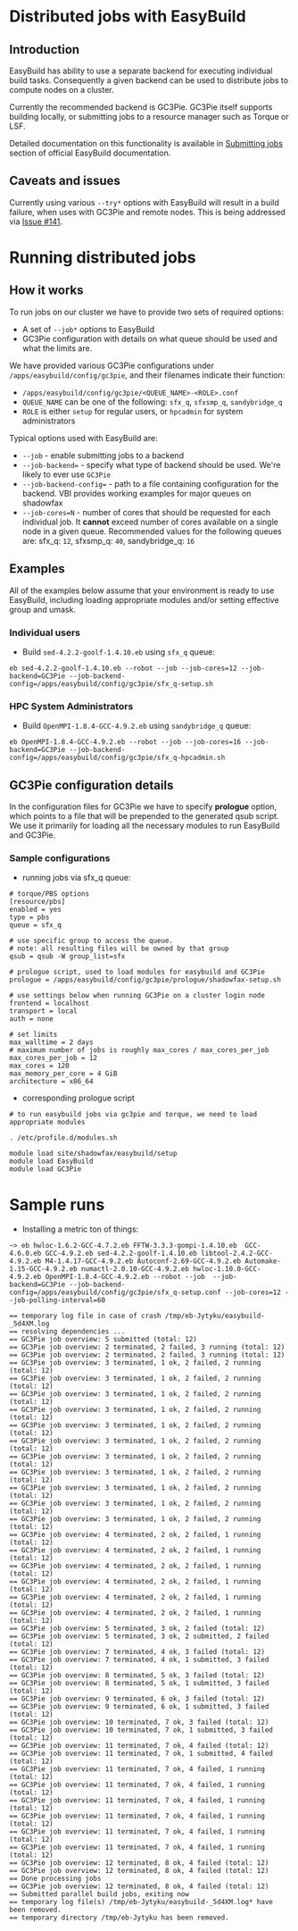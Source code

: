# Distributed jobs with EasyBuild


## Introduction

EasyBuild has ability to use a separate backend for executing individual build tasks. Consequently a given backend can be used to distribute jobs to compute nodes on a cluster.

Currently the recommended backend is GC3Pie. GC3Pie itself supports building locally, or submitting jobs to a resource manager such as Torque or LSF. 

Detailed documentation on this functionality is available in [Submitting jobs](http://easybuild.readthedocs.org/en/latest/Submitting_jobs.html) section of official EasyBuild documentation.

## Caveats and issues

Currently using various `--try*` options with EasyBuild will result in a build failure, when uses with GC3Pie and remote nodes. This is being addressed via [Issue #141](https://github.com/hpcugent/easybuild/issues/141).

# Running distributed jobs

## How it works

To run jobs on our cluster we have to provide two sets of required options:

* A set of `--job*` options to EasyBuild
* GC3Pie configuration with details on what queue should be used and what the limits are.

We have provided various GC3Pie configurations under `/apps/easybuild/config/gc3pie`, and their filenames indicate their function:

* `/apps/easybuild/config/gc3pie/<QUEUE_NAME>-<ROLE>.conf`
* `QUEUE_NAME` can be one of the following: `sfx_q`, `sfxsmp_q`, `sandybridge_q`
* `ROLE` is either `setup` for regular users, or `hpcadmin` for system administrators

Typical options used with EasyBuild are:

* `--job` - enable submitting jobs to a backend
* `--job-backend=` - specify what type of backend should be used. We're likely to ever use `GC3Pie`
* `--job-backend-config=` - path to a file containing configuration for the backend. VBI provides working examples for major queues on shadowfax
* `--job-cores=N` - number of cores that should be requested for each individual job. It __cannot__ exceed number of cores available on a single node in a given queue. Recommended values for the following queues are: sfx_q: `12`, sfxsmp_q: `40`, sandybridge_q: `16`

	
## Examples

All of the examples below assume that your environment is ready to use EasyBuild, including loading appropriate modules and/or setting effective group and umask.

### Individual users

* Build `sed-4.2.2-goolf-1.4.10.eb` using `sfx_q` queue:

```
eb sed-4.2.2-goolf-1.4.10.eb --robot --job --job-cores=12 --job-backend=GC3Pie --job-backend-config=/apps/easybuild/config/gc3pie/sfx_q-setup.sh
```



### HPC System Administrators

* Build `OpenMPI-1.8.4-GCC-4.9.2.eb` using `sandybridge_q` queue:

```
eb OpenMPI-1.8.4-GCC-4.9.2.eb --robot --job --job-cores=16 --job-backend=GC3Pie --job-backend-config=/apps/easybuild/config/gc3pie/sfx_q-hpcadmin.sh
```


## GC3Pie configuration details

In the configuration files for GC3Pie we have to specify __prologue__ option, which points to a file that will be prepended to the generated qsub script. We use it primarily for loading all the necessary modules to run EasyBuild and GC3Pie.

### Sample configurations

* running jobs via sfx_q queue:

```
# torque/PBS options
[resource/pbs]
enabled = yes
type = pbs
queue = sfx_q

# use specific group to access the queue.
# note: all resulting files will be owned by that group
qsub = qsub -W group_list=sfx

# prologue script, used to load modules for easybuild and GC3Pie
prologue = /apps/easybuild/config/gc3pie/prologue/shadowfax-setup.sh

# use settings below when running GC3Pie on a cluster login node
frontend = localhost
transport = local
auth = none

# set limits
max_walltime = 2 days
# maximum number of jobs is roughly max_cores / max_cores_per_job
max_cores_per_job = 12
max_cores = 120
max_memory_per_core = 4 GiB
architecture = x86_64
```
* corresponding prologue script

```
# to run easybuild jobs via gc3pie and torque, we need to load appropriate modules

. /etc/profile.d/modules.sh

module load site/shadowfax/easybuild/setup
module load EasyBuild
module load GC3Pie
```

# Sample runs

* Installing a metric ton of things:

```
~> eb hwloc-1.6.2-GCC-4.7.2.eb FFTW-3.3.3-gompi-1.4.10.eb  GCC-4.6.0.eb GCC-4.9.2.eb sed-4.2.2-goolf-1.4.10.eb libtool-2.4.2-GCC-4.9.2.eb M4-1.4.17-GCC-4.9.2.eb Autoconf-2.69-GCC-4.9.2.eb Automake-1.15-GCC-4.9.2.eb numactl-2.0.10-GCC-4.9.2.eb hwloc-1.10.0-GCC-4.9.2.eb OpenMPI-1.8.4-GCC-4.9.2.eb --robot --job  --job-backend=GC3Pie --job-backend-config=/apps/easybuild/config/gc3pie/sfx_q-setup.conf --job-cores=12 --job-polling-interval=60

== temporary log file in case of crash /tmp/eb-Jytyku/easybuild-_5d4XM.log
== resolving dependencies ...
== GC3Pie job overview: 5 submitted (total: 12)
== GC3Pie job overview: 2 terminated, 2 failed, 3 running (total: 12)
== GC3Pie job overview: 2 terminated, 2 failed, 3 running (total: 12)
== GC3Pie job overview: 3 terminated, 1 ok, 2 failed, 2 running (total: 12)
== GC3Pie job overview: 3 terminated, 1 ok, 2 failed, 2 running (total: 12)
== GC3Pie job overview: 3 terminated, 1 ok, 2 failed, 2 running (total: 12)
== GC3Pie job overview: 3 terminated, 1 ok, 2 failed, 2 running (total: 12)
== GC3Pie job overview: 3 terminated, 1 ok, 2 failed, 2 running (total: 12)
== GC3Pie job overview: 3 terminated, 1 ok, 2 failed, 2 running (total: 12)
== GC3Pie job overview: 3 terminated, 1 ok, 2 failed, 2 running (total: 12)
== GC3Pie job overview: 3 terminated, 1 ok, 2 failed, 2 running (total: 12)
== GC3Pie job overview: 3 terminated, 1 ok, 2 failed, 2 running (total: 12)
== GC3Pie job overview: 3 terminated, 1 ok, 2 failed, 2 running (total: 12)
== GC3Pie job overview: 3 terminated, 1 ok, 2 failed, 2 running (total: 12)
== GC3Pie job overview: 4 terminated, 2 ok, 2 failed, 1 running (total: 12)
== GC3Pie job overview: 4 terminated, 2 ok, 2 failed, 1 running (total: 12)
== GC3Pie job overview: 4 terminated, 2 ok, 2 failed, 1 running (total: 12)
== GC3Pie job overview: 4 terminated, 2 ok, 2 failed, 1 running (total: 12)
== GC3Pie job overview: 4 terminated, 2 ok, 2 failed, 1 running (total: 12)
== GC3Pie job overview: 4 terminated, 2 ok, 2 failed, 1 running (total: 12)
== GC3Pie job overview: 5 terminated, 3 ok, 2 failed (total: 12)
== GC3Pie job overview: 5 terminated, 3 ok, 2 submitted, 2 failed (total: 12)
== GC3Pie job overview: 7 terminated, 4 ok, 3 failed (total: 12)
== GC3Pie job overview: 7 terminated, 4 ok, 1 submitted, 3 failed (total: 12)
== GC3Pie job overview: 8 terminated, 5 ok, 3 failed (total: 12)
== GC3Pie job overview: 8 terminated, 5 ok, 1 submitted, 3 failed (total: 12)
== GC3Pie job overview: 9 terminated, 6 ok, 3 failed (total: 12)
== GC3Pie job overview: 9 terminated, 6 ok, 1 submitted, 3 failed (total: 12)
== GC3Pie job overview: 10 terminated, 7 ok, 3 failed (total: 12)
== GC3Pie job overview: 10 terminated, 7 ok, 1 submitted, 3 failed (total: 12)
== GC3Pie job overview: 11 terminated, 7 ok, 4 failed (total: 12)
== GC3Pie job overview: 11 terminated, 7 ok, 1 submitted, 4 failed (total: 12)
== GC3Pie job overview: 11 terminated, 7 ok, 4 failed, 1 running (total: 12)
== GC3Pie job overview: 11 terminated, 7 ok, 4 failed, 1 running (total: 12)
== GC3Pie job overview: 11 terminated, 7 ok, 4 failed, 1 running (total: 12)
== GC3Pie job overview: 11 terminated, 7 ok, 4 failed, 1 running (total: 12)
== GC3Pie job overview: 11 terminated, 7 ok, 4 failed, 1 running (total: 12)
== GC3Pie job overview: 11 terminated, 7 ok, 4 failed, 1 running (total: 12)
== GC3Pie job overview: 12 terminated, 8 ok, 4 failed (total: 12)
== GC3Pie job overview: 12 terminated, 8 ok, 4 failed (total: 12)
== Done processing jobs
== GC3Pie job overview: 12 terminated, 8 ok, 4 failed (total: 12)
== Submitted parallel build jobs, exiting now
== temporary log file(s) /tmp/eb-Jytyku/easybuild-_5d4XM.log* have been removed.
== temporary directory /tmp/eb-Jytyku has been removed. 
```
